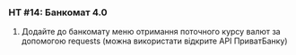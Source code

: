 ### HT #14: Банкомат 4.0

1. Додайте до банкомату меню отримання поточного курсу валют за допомогою requests (можна використати відкрите API ПриватБанку)
